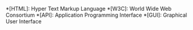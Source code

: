 *[HTML]: Hyper Text Markup Language
*[W3C]: World Wide Web Consortium
*[API]: Application Programming Interface
*[GUI]: Graphical User Interface
